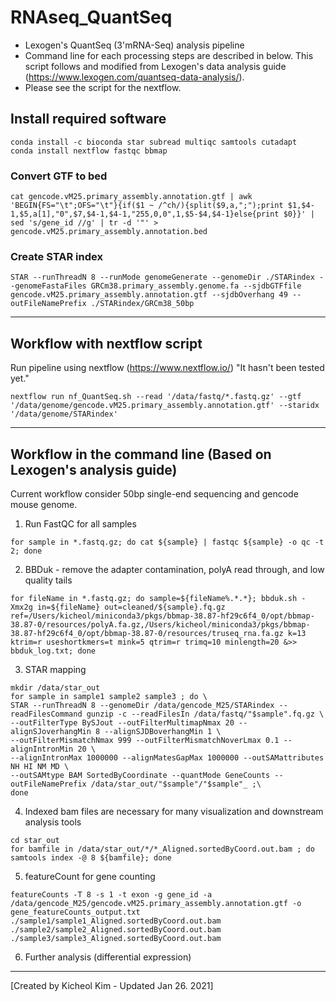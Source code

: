 # RNAseq_QuantSeq
- Lexogen's QuantSeq (3'mRNA-Seq) analysis pipeline
- Command line for each processing steps are described in below. This script follows and modified from Lexogen's data analysis guide (https://www.lexogen.com/quantseq-data-analysis/).
- Please see the script for the nextflow.

## Install required software
```
conda install -c bioconda star subread multiqc samtools cutadapt
conda install nextflow fastqc bbmap
```

### Convert GTF to bed
```
cat gencode.vM25.primary_assembly.annotation.gtf | awk 'BEGIN{FS="\t";OFS="\t"}{if($1 ~ /^ch/){split($9,a,";");print $1,$4-1,$5,a[1],"0",$7,$4-1,$4-1,"255,0,0",1,$5-$4,$4-1}else{print $0}}' | sed 's/gene_id //g' | tr -d '"' > gencode.vM25.primary_assembly.annotation.bed
```

### Create STAR index
```
STAR --runThreadN 8 --runMode genomeGenerate --genomeDir ./STARindex --genomeFastaFiles GRCm38.primary_assembly.genome.fa --sjdbGTFfile gencode.vM25.primary_assembly.annotation.gtf --sjdbOverhang 49 --outFileNamePrefix ./STARindex/GRCm38_50bp
```

---
## Workflow with nextflow script
Run pipeline using nextflow (https://www.nextflow.io/)
"It hasn't been tested yet."

```
nextflow run nf_QuantSeq.sh --read '/data/fastq/*.fastq.gz' --gtf '/data/genome/gencode.vM25.primary_assembly.annotation.gtf' --staridx '/data/genome/STARindex'
```

---
## Workflow in the command line (Based on Lexogen's analysis guide)
Current workflow consider 50bp single-end sequencing and gencode mouse genome.

1. Run FastQC for all samples
```
for sample in *.fastq.gz; do cat ${sample} | fastqc ${sample} -o qc -t 2; done
```

2. BBDuk - remove the adapter contamination, polyA read through, and low quality tails
```
for fileName in *.fastq.gz; do sample=${fileName%.*.*}; bbduk.sh -Xmx2g in=${fileName} out=cleaned/${sample}.fq.gz ref=/Users/kicheol/miniconda3/pkgs/bbmap-38.87-hf29c6f4_0/opt/bbmap-38.87-0/resources/polyA.fa.gz,/Users/kicheol/miniconda3/pkgs/bbmap-38.87-hf29c6f4_0/opt/bbmap-38.87-0/resources/truseq_rna.fa.gz k=13 ktrim=r useshortkmers=t mink=5 qtrim=r trimq=10 minlength=20 &>> bbduk_log.txt; done
```

3. STAR mapping
```
mkdir /data/star_out
for sample in sample1 sample2 sample3 ; do \
STAR --runThreadN 8 --genomeDir /data/gencode_M25/STARindex --readFilesCommand gunzip -c --readFilesIn /data/fastq/"$sample".fq.gz \
--outFilterType BySJout --outFilterMultimapNmax 20 --alignSJoverhangMin 8 --alignSJDBoverhangMin 1 \
--outFilterMismatchNmax 999 --outFilterMismatchNoverLmax 0.1 --alignIntronMin 20 \
--alignIntronMax 1000000 --alignMatesGapMax 1000000 --outSAMattributes NH HI NM MD \
--outSAMtype BAM SortedByCoordinate --quantMode GeneCounts --outFileNamePrefix /data/star_out/"$sample"/"$sample"_ ;\
done
```

4. Indexed bam files are necessary for many visualization and downstream analysis tools
```
cd star_out
for bamfile in /data/star_out/*/*_Aligned.sortedByCoord.out.bam ; do samtools index -@ 8 ${bamfile}; done
```

5. featureCount for gene counting
```
featureCounts -T 8 -s 1 -t exon -g gene_id -a /data/gencode_M25/gencode.vM25.primary_assembly.annotation.gtf -o gene_featureCounts_output.txt ./sample1/sample1_Aligned.sortedByCoord.out.bam ./sample2/sample2_Aligned.sortedByCoord.out.bam ./sample3/sample3_Aligned.sortedByCoord.out.bam
```

6. Further analysis (differential expression)


---
[Created by Kicheol Kim - Updated Jan 26. 2021]

